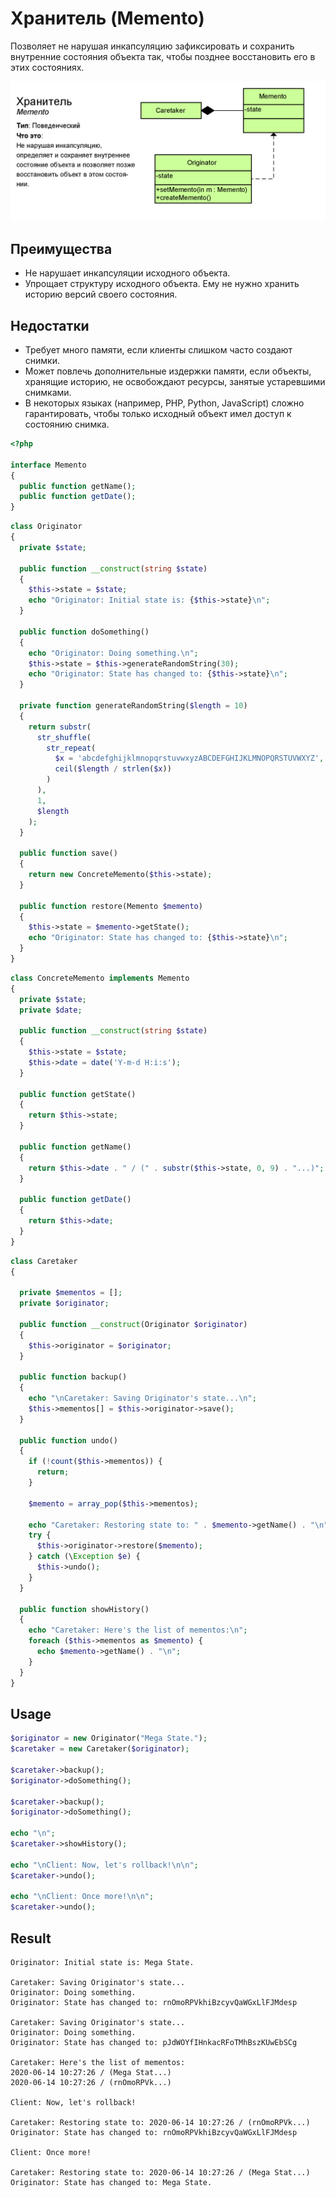 # Хранитель (Memento)

Позволяет не нарушая инкапсуляцию зафиксировать и сохранить внутренние состояния объекта так, чтобы позднее восстановить его в этих состояниях.

![memento](./memento.png)

## Преимущества

* Не нарушает инкапсуляции исходного объекта.
* Упрощает структуру исходного объекта. Ему не нужно хранить историю версий своего состояния.

## Недостатки

* Требует много памяти, если клиенты слишком часто создают снимки.
* Может повлечь дополнительные издержки памяти, если объекты, хранящие историю, не освобождают ресурсы, занятые устаревшими снимками.
* В некоторых языках (например, PHP, Python, JavaScript) сложно гарантировать, чтобы только исходный объект имел доступ к состоянию снимка.

```php
<?php

interface Memento
{
  public function getName();
  public function getDate();
}
```

```php
class Originator
{
  private $state;

  public function __construct(string $state)
  {
    $this->state = $state;
    echo "Originator: Initial state is: {$this->state}\n";
  }

  public function doSomething()
  {
    echo "Originator: Doing something.\n";
    $this->state = $this->generateRandomString(30);
    echo "Originator: State has changed to: {$this->state}\n";
  }

  private function generateRandomString($length = 10)
  {
    return substr(
      str_shuffle(
        str_repeat(
          $x = 'abcdefghijklmnopqrstuvwxyzABCDEFGHIJKLMNOPQRSTUVWXYZ',
          ceil($length / strlen($x))
        )
      ),
      1,
      $length
    );
  }

  public function save()
  {
    return new ConcreteMemento($this->state);
  }

  public function restore(Memento $memento)
  {
    $this->state = $memento->getState();
    echo "Originator: State has changed to: {$this->state}\n";
  }
}
```

```php
class ConcreteMemento implements Memento
{
  private $state;
  private $date;

  public function __construct(string $state)
  {
    $this->state = $state;
    $this->date = date('Y-m-d H:i:s');
  }

  public function getState()
  {
    return $this->state;
  }

  public function getName()
  {
    return $this->date . " / (" . substr($this->state, 0, 9) . "...)";
  }

  public function getDate()
  {
    return $this->date;
  }
}
```

```php
class Caretaker
{

  private $mementos = [];
  private $originator;

  public function __construct(Originator $originator)
  {
    $this->originator = $originator;
  }

  public function backup()
  {
    echo "\nCaretaker: Saving Originator's state...\n";
    $this->mementos[] = $this->originator->save();
  }

  public function undo()
  {
    if (!count($this->mementos)) {
      return;
    }

    $memento = array_pop($this->mementos);

    echo "Caretaker: Restoring state to: " . $memento->getName() . "\n";
    try {
      $this->originator->restore($memento);
    } catch (\Exception $e) {
      $this->undo();
    }
  }

  public function showHistory()
  {
    echo "Caretaker: Here's the list of mementos:\n";
    foreach ($this->mementos as $memento) {
      echo $memento->getName() . "\n";
    }
  }
}
```

## Usage

```php
$originator = new Originator("Mega State.");
$caretaker = new Caretaker($originator);

$caretaker->backup();
$originator->doSomething();

$caretaker->backup();
$originator->doSomething();

echo "\n";
$caretaker->showHistory();

echo "\nClient: Now, let's rollback!\n\n";
$caretaker->undo();

echo "\nClient: Once more!\n\n";
$caretaker->undo();
```

## Result

```
Originator: Initial state is: Mega State.

Caretaker: Saving Originator's state...
Originator: Doing something.
Originator: State has changed to: rnOmoRPVkhiBzcyvQaWGxLlFJMdesp

Caretaker: Saving Originator's state...
Originator: Doing something.
Originator: State has changed to: pJdWOYfIHnkacRFoTMhBszKUwEbSCg

Caretaker: Here's the list of mementos:
2020-06-14 10:27:26 / (Mega Stat...)
2020-06-14 10:27:26 / (rnOmoRPVk...)

Client: Now, let's rollback!

Caretaker: Restoring state to: 2020-06-14 10:27:26 / (rnOmoRPVk...)
Originator: State has changed to: rnOmoRPVkhiBzcyvQaWGxLlFJMdesp

Client: Once more!

Caretaker: Restoring state to: 2020-06-14 10:27:26 / (Mega Stat...)
Originator: State has changed to: Mega State.
```
